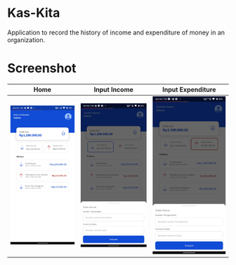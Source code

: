 # Kas-Kita
Application to record the history of income and expenditure of money in an organization. 

# Screenshot
Home             |  Input Income  | Input Expenditure
:-------------------------:|:-------------------------: |:-------------------------:
<img src="ss/ss1.jpg" alt="Home Screen" width="240px" height="auto">  |  <img src="ss/ss2.jpg" alt="Input Income" width="240px" height="auto">  | <img src="ss/ss3.jpg" alt="Input Expenditure" width="240px" height="auto"> 
